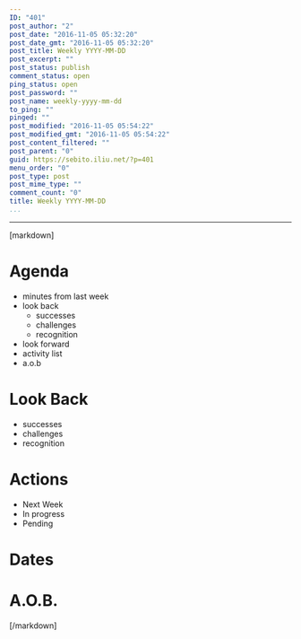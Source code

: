 ```yaml
---
ID: "401"
post_author: "2"
post_date: "2016-11-05 05:32:20"
post_date_gmt: "2016-11-05 05:32:20"
post_title: Weekly YYYY-MM-DD
post_excerpt: ""
post_status: publish
comment_status: open
ping_status: open
post_password: ""
post_name: weekly-yyyy-mm-dd
to_ping: ""
pinged: ""
post_modified: "2016-11-05 05:54:22"
post_modified_gmt: "2016-11-05 05:54:22"
post_content_filtered: ""
post_parent: "0"
guid: https://sebito.iliu.net/?p=401
menu_order: "0"
post_type: post
post_mime_type: ""
comment_count: "0"
title: Weekly YYYY-MM-DD
...
```

---

[markdown]
# Agenda

- minutes from last week
- look back
   - successes
   - challenges
   - recognition 
- look forward 
- activity list
- a.o.b

# Look Back

- successes
- challenges
- recognition

# Actions

- Next Week
- In progress
- Pending

# Dates

# A.O.B.

[/markdown]

